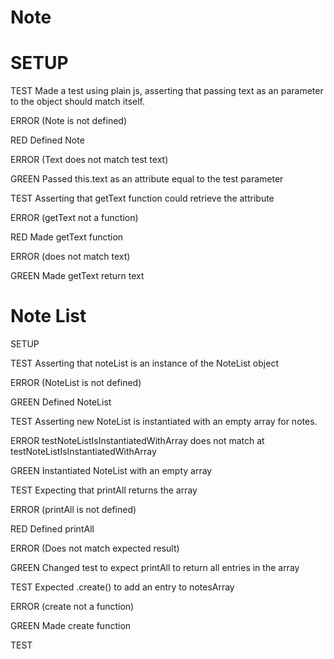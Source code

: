 # Note

# SETUP

TEST
Made a test using plain js, asserting that passing text as an parameter to the object should match itself.

ERROR
(Note is not defined)

RED
Defined Note

ERROR
(Text does not match test text)

GREEN
Passed this.text as an attribute equal to the test parameter


TEST
Asserting that getText function could retrieve the attribute

ERROR
(getText not a function)

RED
Made getText function

ERROR
(does not match text)

GREEN
Made getText return text


# Note List

SETUP

TEST
Asserting that noteList is an instance of the NoteList object

ERROR
(NoteList is not defined)

GREEN
Defined NoteList

TEST
Asserting new NoteList is instantiated with an empty array for notes.

ERROR
testNoteListIsInstantiatedWithArray does not match
    at testNoteListIsInstantiatedWithArray

GREEN
Instantiated NoteList with an empty array


TEST
Expecting that printAll returns the array

ERROR
(printAll is not defined)

RED
Defined printAll

ERROR
(Does not match expected result)

GREEN
Changed test to expect printAll to return all entries in the array


TEST
Expected .create() to add an entry to notesArray

ERROR
(create not a function)

GREEN
Made create function


TEST
